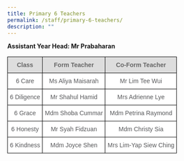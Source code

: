 ```yaml
---
title: Primary 6 Teachers
permalink: /staff/primary-6-teachers/
description: ""
---
```

**Assistant Year Head: Mr Prabaharan**

<style type="text/css">
.tg  {border-collapse:collapse;border-spacing:0;}
.tg td{border-color:black;border-style:solid;border-width:1px;font-family:Arial, sans-serif;font-size:14px;
  overflow:hidden;padding:10px 5px;word-break:normal;}
.tg th{border-color:black;border-style:solid;border-width:1px;font-family:Arial, sans-serif;font-size:14px;
  font-weight:normal;overflow:hidden;padding:10px 5px;word-break:normal;}
.tg .tg-feqv{background-color:#DDD;color:#666;font-weight:bold;text-align:center;vertical-align:middle}
.tg .tg-a6j4{background-color:#FFF;color:#58595B;text-align:center;vertical-align:middle}
</style>
<table class="tg">
<tbody>
  <tr>
    <td class="tg-feqv"><span style="color:#666;background-color:#DDD">Class</span></td>
    <td class="tg-feqv"><span style="color:#666;background-color:#DDD">Form Teacher</span></td>
    <td class="tg-feqv"><span style="color:#666;background-color:#DDD">Co-Form Teacher</span></td>
  </tr>
  <tr>
    <td class="tg-a6j4">6 Care</td>
    <td class="tg-a6j4">Ms Aliya Maisarah</td>
    <td class="tg-a6j4">Mr Lim Tee Wui</td>
  </tr>
  <tr>
    <td class="tg-a6j4">6 Diligence  </td>
    <td class="tg-a6j4">Mr Shahul Hamid</td>
    <td class="tg-a6j4">Mrs Adrienne Lye</td>
  </tr>
  <tr>
    <td class="tg-a6j4">6 Grace</td>
    <td class="tg-a6j4">Mdm Shoba Cummar</td>
    <td class="tg-a6j4">Mdm Petrina Raymond</td>
  </tr>
  <tr>
    <td class="tg-a6j4">6 Honesty</td>
    <td class="tg-a6j4">Mr Syah Fidzuan</td>
    <td class="tg-a6j4">Mdm Christy Sia</td>
  </tr>
  <tr>
    <td class="tg-a6j4">6 Kindness</td>
    <td class="tg-a6j4">Mdm Joyce Shen</td>
    <td class="tg-a6j4">Mrs Lim-Yap Siew Ching</td>
  </tr>
</tbody>
</table>